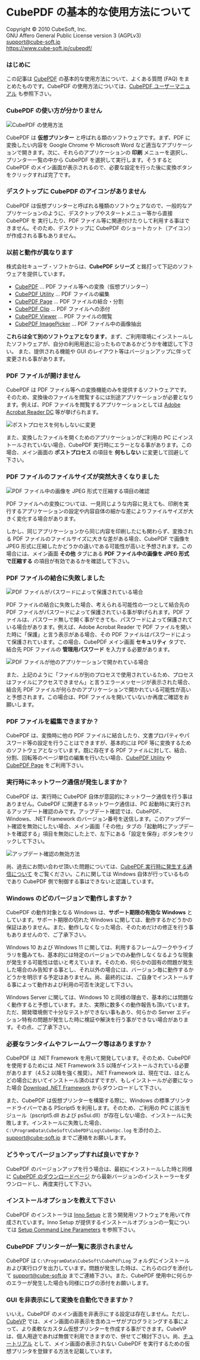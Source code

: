 CubePDF の基本的な使用方法について
====

Copyright © 2010 CubeSoft, Inc.  
GNU Affero General Public License version 3 (AGPLv3)  
support@cube-soft.jp  
https://www.cube-soft.jp/cubepdf/

### はじめに

この記事は [CubePDF](https://www.cube-soft.jp/cubepdf/) の基本的な使用方法について、よくある質問 (FAQ) をまとめたものです。CubePDF の使用方法については、[CubePDF ユーザーマニュアル](https://docs.cube-soft.jp/entry/cubepdf) も参照下さい。

### CubePDF の使い方が分かりません

![CubePDF の使用方法](https://raw.githubusercontent.com/cube-soft/Cube.Assets/master/cubepdf/overview.ja.png)

CubePDF は **仮想プリンター** と呼ばれる類のソフトウェアです。まず、PDF に変換したい内容を Google Chrome や Microsoft Word など適当なアプリケーションで開きます。次に、それらのアプリケーションの **印刷** メニューを選択し、プリンター一覧の中から CubePDF を選択して実行します。そうすると CubePDF のメイン画面が表示されるので、必要な設定を行った後に変換ボタンをクリックすれば完了です。

### デスクトップに CubePDF のアイコンがありません

CubePDF は仮想プリンターと呼ばれる種類のソフトウェアなので、一般的なアプリケーションのように、デスクトップやスタートメニュー等から直接 CubePDF を 実行したり、PDF ファイル等に関連付けたりして利用する事はできません。そのため、デスクトップに CubePDF のショートカット（アイコン）が作成される事もありません。

### 以前と動作が異なります

株式会社キューブ・ソフトからは、**CubePDF シリーズ** と銘打って下記のソフトウェアを提供しています。

* [CubePDF](https://www.cube-soft.jp/cubepdf/) ... PDF ファイル等への変換（仮想プリンター）
* [CubePDF Utility](https://www.cube-soft.jp/cubepdfutility/) ... PDF ファイルの編集
* [CubePDF Page](https://www.cube-soft.jp/cubepdfpage/) ... PDF ファイルの結合・分割
* [CubePDF Clip](https://clown.cube-soft.jp/entry/2017/03/24/cubepdf-clip-1.0.0) ... PDF ファイルへの添付
* [CubePDF Viewer](https://www.cube-soft.jp/cubepdfviewer/) ... PDF ファイルの閲覧
* [CubePDF ImagePicker](https://www.cube-soft.jp/cubepdfimagepicker/) ... PDF ファイル中の画像抽出

**これらは全て別のソフトウェアとなります**。まず、ご利用環境にインストールしたソフトウェアが、自分の利用用途に沿ったものであるかどうかを確認して下さい。
また、提供される機能や GUI のレイアウト等はバージョンアップに伴って変更される事があります。

### PDF ファイルが開けません

CubePDF は PDF ファイル等への変換機能のみを提供するソフトウェアです。そのため、変換後のファイルを閲覧するには別途アプリケーションが必要となります。例えば、PDF ファイルを閲覧するアプリケーションとしては [Adobe Acrobat Reader DC](https://get.adobe.com/jp/reader/) 等が挙げられます。

![ポストプロセスを何もしないに変更](https://raw.githubusercontent.com/cube-soft/Cube.Assets/master/cubepdf/doc/v1/ja/faq-postprocess.png)

また、変換したファイルを開くためのアプリケーションがご利用の PC にインストールされていない場合、CubePDF 実行時にエラーとなる事があります。この場合、メイン画面の **ポストプロセス** の項目を **何もしない** に変更して回避して下さい。

### PDF ファイルのファイルサイズが突然大きくなりました

![PDF ファイル中の画像を JPEG 形式で圧縮する項目の確認](https://raw.githubusercontent.com/cube-soft/Cube.Assets/master/cubepdf/doc/v1/ja/faq-filesize.png)

PDF ファイルへの変換については、一見同じような内容に見えても、印刷を実行するアプリケーションの設定や内容自体の細かな差によりファイルサイズが大きく変化する場合があります。

しかし、同じアプリケーションから同じ内容を印刷したにも関わらず、変換される PDF ファイルのファイルサイズに大きな差がある場合、CubePDF で画像を JPEG 形式に圧縮したかどうかの違いである可能性が高いと予想されます。この場合には、メイン画面 **その他** タブにある **PDF ファイル中の画像を JPEG 形式で圧縮する** の項目が有効であるかを確認して下さい。

### PDF ファイルの結合に失敗しました

![PDF ファイルがパスワードによって保護されている場合](https://raw.githubusercontent.com/cube-soft/Cube.Assets/master/cubepdf/doc/v1/ja/faq-security-01.png)

PDF ファイルの結合に失敗した場合、考えられる可能性の一つとして結合先の PDF ファイルがパスワードによって保護されている事が挙げられます。PDF ファイルは、パスワード無しで開く事ができても、パスワードによって保護されている場合があります。例えば、Adobe Acrobat Reader で PDF ファイルを開いた時に「保護」と言う表示がある場合、その PDF ファイルはパスワードによって保護されています。この場合、CubePDF メイン画面 **セキュリティ** タブで、結合先 PDF ファイルの **管理用パスワード** を入力する必要があります。

![PDF ファイルが他のアプリケーションで開かれている場合](https://raw.githubusercontent.com/cube-soft/Cube.Assets/master/cubepdf/doc/v1/ja/faq-security-02.png)

また、上記のように「ファイルが別のプロセスで使用されているため、プロセスはファイルにアクセスできません」と言うエラーメッセージが表示された場合、結合先 PDF ファイルが何らかのアプリケーションで開かれている可能性が高いと予想されます。この場合は、PDF ファイルを開いていないか再度ご確認をお願いします。

### PDF ファイルを編集できますか？

CubePDF は、変換時に他の PDF ファイルに結合したり、文書プロパティやパスワード等の設定を行うことはできますが、基本的には PDF 等に変換するためのソフトウェアとなっています。既に存在する PDF ファイルに対して、結合、分割、回転等のページ単位の編集を行いたい場合、[CubePDF Utility](https://www.cube-soft.jp/cubepdfutility/) や [CubePDF Page](https://www.cube-soft.jp/cubepdfpage/) をご利用下さい。

### 実行時にネットワーク通信が発生しますか？

CubePDF は、実行時に CubePDF 自体が意図的にネットワーク通信を行う事はありません。CubePDF に関連するネットワーク通信は、PC 起動時に実行されるアップデート確認のみです。アップデート確認では、CubePDF、Windows、.NET Framework のバージョン番号を送信します。このアップデート確認を無効にしたい場合、メイン画面「その他」タブの「起動時にアップデートを確認する」項目を無効にした上で、左下にある「設定を保存」ボタンをクリックして下さい。

![アップデート確認の無効方法](https://raw.githubusercontent.com/cube-soft/Cube.Assets/master/cubepdf/doc/v1/ja/faq-network.png)

尚、過去にお問い合わせ頂いた問題については、[CubePDF 実行時に発生する通信について](https://clown.cube-soft.jp/entry/2011/10/26/upnp) をご覧ください。これに関しては Windows 自体が行っているものであり CubePDF 側で制御する事はできないと認識しています。

### Windows のどのバージョンで動作しますか？

CubePDF の動作対象となる Windows は、**サポート期限の有効な Windows** としています。サポート期限の切れた Windows に関しては、動作するかどうかの保証はありません。また、動作しなくなった場合、そのためだけの修正を行う事もありませんので、ご了承下さい。

Windows 10 および Windows 11 に関しては、利用するフレームワークやライブラリを鑑みても、基本的には特定のバージョンでのみ動作しなくなるような現象が発生する可能性は低いと考えています。そのため、何らかの固有の問題が発生した場合のみ告知する事とし、それ以外の場合には、バージョン毎に動作するかどうかを明示する予定はありません。尚、最終的には、ご自身でインストールする事によって動作および利用の可否を決定して下さい。

Windows Server に関しては、Windows 10 と同様の理由で、基本的には問題なく動作すると予想しています。また、実際に数多くの動作報告も頂いています。ただ、開発環境側で十分なテストができない事もあり、何らかの Server エディション特有の問題が発生した時に検証や解決を行う事ができない場合があります。その点、ご了承下さい。

### 必要なランタイムやフレームワーク等はありますか？

CubePDF は .NET Framework を用いて開発しています。そのため、CubePDF を使用するためには .NET Framework 3.5 以降がインストールされている必要があります（4.5.2 以降を強く推奨）。.NET Framework は、現在では、ほとんどの場合においてインストール済のはずですが、もしインストールが必要になった場合 [Download .NET Framework](https://dotnet.microsoft.com/download/dotnet-framework) からダウンロードして下さい。

また、CubePDF は仮想プリンターを構築する際に、Windows の標準プリンタードライバーである PScript5 を利用します。そのため、ご利用の PC に該当モジュール（pscript5.dll および ps5ui.dll）が存在しない場合、インストールに失敗します。インストールに失敗した場合、```C:\ProgramData\CubeSoft\CubePDF\Log\CubeVpc.log``` を添付の上、support@cube-soft.jp までご連絡をお願いします。

### どうやってバージョンアップすれば良いですか？

CubePDF のバージョンアップを行う場合は、最初にインストールした時と同様に [CubePDF のダウンロードページ](https://www.cube-soft.jp/cubepdf/) から最新バージョンのインストーラーをダウンロードし、再度実行して下さい。

### インストールオプションを教えて下さい

CubePDF のインストーラは [Inno Setup](http://www.jrsoftware.org/isinfo.php) と言う開発用ソフトウェアを用いて作成されています。Inno Setup が提供するインストールオプションの一覧については [Setup Command Line Parameters](http://www.jrsoftware.org/ishelp/index.php?topic=setupcmdline) を参照下さい。

### CubePDF プリンターが一覧に表示されません

CubePDF は ```C:\ProgramData\CubeSoft\CubePdf\Log``` フォルダにインストールおよび実行ログを出力しています。問題が発生した時は、これらのログを添付して support@cube-soft.jp までご連絡下さい。また、CubePDF 使用中に何らかのエラーが発生した場合も同様にログの添付をお願いします。

### GUI を非表示にして変換を自動化できますか？

いいえ。CubePDF のメイン画面を非表示にする設定は存在しません。ただし、[CubeVP](https://www.cube-soft.jp/cubevp/) では、メイン画面の非表示を含めユーザがプログラミングする事によって、より柔軟なカスタム仮想プリンターを作成する事ができます。CubeVP は、個人用途であれば無償で利用できますので、併せてご検討下さい。尚、[チュートリアル](https://clown.cube-soft.jp/entry/cubevp/tutorial) として、メイン画面の表示されない CubePDF を実行するための仮想プリンタを登録する方法を記載しています。